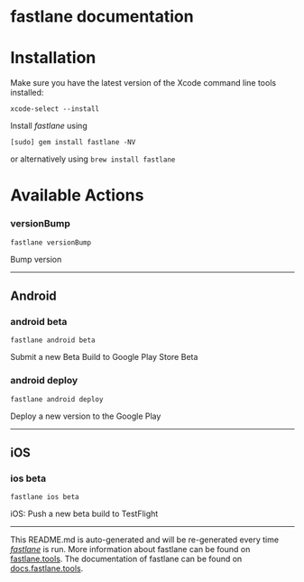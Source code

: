 # fastlane documentation

# Installation

Make sure you have the latest version of the Xcode command line tools installed:

```
xcode-select --install
```

Install _fastlane_ using

```
[sudo] gem install fastlane -NV
```

or alternatively using `brew install fastlane`

# Available Actions

### versionBump

```
fastlane versionBump
```

Bump version

---

## Android

### android beta

```
fastlane android beta
```

Submit a new Beta Build to Google Play Store Beta

### android deploy

```
fastlane android deploy
```

Deploy a new version to the Google Play

---

## iOS

### ios beta

```
fastlane ios beta
```

iOS: Push a new beta build to TestFlight

---

This README.md is auto-generated and will be re-generated every time [_fastlane_](https://fastlane.tools) is run.
More information about fastlane can be found on [fastlane.tools](https://fastlane.tools).
The documentation of fastlane can be found on [docs.fastlane.tools](https://docs.fastlane.tools).

